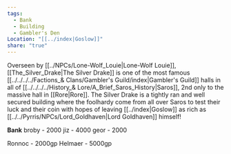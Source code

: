 ```yaml
---
tags:
  - Bank
  - Building
  - Gambler's Den
Location: "[[../index|Goslow]]"
share: "true"
---
```



Overseen by [[../NPCs/Lone-Wolf_Louie|Lone-Wolf Louie]], [[The_Silver_Drake|The Silver Drake]] is one of the most famous [[../../../../Factions_& Clans/Gambler's Guild/index|Gambler's Guild]] halls in all of [[../../../../History_& Lore/A_Brief_Saros_History|Saros]], 2nd only to the massive hall in [[Rore|Rore]]. The Silver Drake is a tightly ran and well secured building where the foolhardy come from all over Saros to test their luck and their coin with hopes of leaving [[../index|Goslow]] as rich as [[../../Pyrris/NPCs/Lord_Goldhaven|Lord Goldhaven]] himself!

**Bank**
broby - 2000
jiz - 4000
geor - 2000



Ronnoc - 2000gp
Helmaer - 5000gp